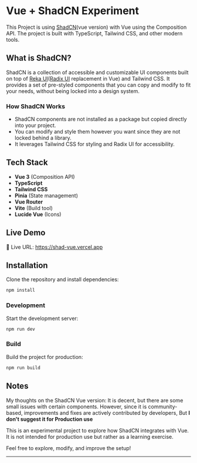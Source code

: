 # Vue + ShadCN Experiment

This Project is using [ShadCN](https://www.shadcn-vue.com/)(vue version) with Vue using the Composition API. The project is built with TypeScript, Tailwind CSS, and other modern tools.

## What is ShadCN?

ShadCN is a collection of accessible and customizable UI components built on top of [Reka UI](https://www.reka-ui.com)([Radix UI](https://www.radix-vue.com/) replacement in Vue) and Tailwind CSS. It provides a set of pre-styled components that you can copy and modify to fit your needs, without being locked into a design system.

### How ShadCN Works
- ShadCN components are not installed as a package but copied directly into your project.
- You can modify and style them however you want since they are not locked behind a library.
- It leverages Tailwind CSS for styling and Radix UI for accessibility.

## Tech Stack

- **Vue 3** (Composition API)
- **TypeScript**
- **Tailwind CSS**
- **Pinia** (State management)
- **Vue Router**
- **Vite** (Build tool)
- **Lucide Vue** (Icons)


## Live Demo

🔗 Live URL: https://shad-vue.vercel.app

## Installation

Clone the repository and install dependencies:


```sh
npm install
```

### Development

Start the development server:

```sh
npm run dev
```

### Build

Build the project for production:

```sh
npm run build
```

## Notes

My thoughts on the ShadCN Vue version: It is decent, but there are some small issues with certain components. However, since it is community-based, improvements and fixes are actively contributed by developers, But **I don't suggest it for Production use**

This is an experimental project to explore how ShadCN integrates with Vue. It is not intended for production use but rather as a learning exercise.

Feel free to explore, modify, and improve the setup!

---



